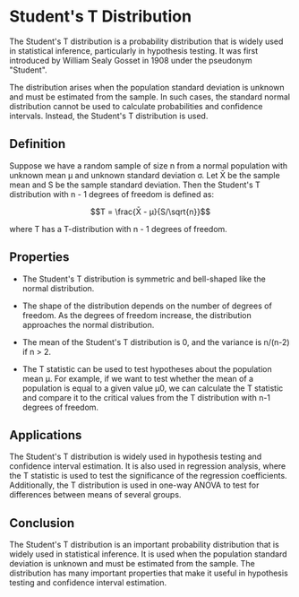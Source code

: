 # Student's T Distribution

The Student's T distribution is a probability distribution that is widely used in statistical inference, particularly in hypothesis testing. It was first introduced by William Sealy Gosset in 1908 under the pseudonym "Student".

The distribution arises when the population standard deviation is unknown and must be estimated from the sample. In such cases, the standard normal distribution cannot be used to calculate probabilities and confidence intervals. Instead, the Student's T distribution is used.

## Definition

Suppose we have a random sample of size n from a normal population with unknown mean μ and unknown standard deviation σ. Let X̄ be the sample mean and S be the sample standard deviation. Then the Student's T distribution with n - 1 degrees of freedom is defined as:

$$T = \frac{X̄ - μ}{S/\sqrt{n}}$$

where T has a T-distribution with n - 1 degrees of freedom.

## Properties

- The Student's T distribution is symmetric and bell-shaped like the normal distribution.

- The shape of the distribution depends on the number of degrees of freedom. As the degrees of freedom increase, the distribution approaches the normal distribution.

- The mean of the Student's T distribution is 0, and the variance is n/(n-2) if n > 2.

- The T statistic can be used to test hypotheses about the population mean μ. For example, if we want to test whether the mean of a population is equal to a given value μ0, we can calculate the T statistic and compare it to the critical values from the T distribution with n-1 degrees of freedom.

## Applications

The Student's T distribution is widely used in hypothesis testing and confidence interval estimation. It is also used in regression analysis, where the T statistic is used to test the significance of the regression coefficients. Additionally, the T distribution is used in one-way ANOVA to test for differences between means of several groups.

## Conclusion

The Student's T distribution is an important probability distribution that is widely used in statistical inference. It is used when the population standard deviation is unknown and must be estimated from the sample. The distribution has many important properties that make it useful in hypothesis testing and confidence interval estimation.
